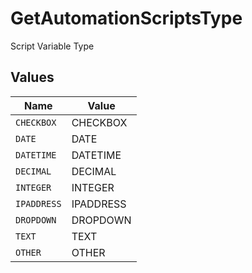 # GetAutomationScriptsType

Script Variable Type


## Values

| Name        | Value       |
| ----------- | ----------- |
| `CHECKBOX`  | CHECKBOX    |
| `DATE`      | DATE        |
| `DATETIME`  | DATETIME    |
| `DECIMAL`   | DECIMAL     |
| `INTEGER`   | INTEGER     |
| `IPADDRESS` | IPADDRESS   |
| `DROPDOWN`  | DROPDOWN    |
| `TEXT`      | TEXT        |
| `OTHER`     | OTHER       |